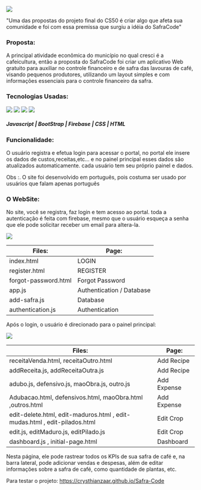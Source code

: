 ![](https://i.imgur.com/jjJ0t5p.png)

"Uma das propostas do projeto final do CS50 é criar algo que afeta sua comunidade e foi com essa premissa que surgiu a idéia do SafraCode"

### Proposta:


A principal atividade econômica do município no qual cresci é a cafeicultura, então a proposta do SafraCode foi criar um aplicativo Web gratuito para auxiliar no controle financeiro e de safra das lavouras de café, visando pequenos produtores, utilizando um layout simples e com informações essenciais para o controle financeiro da safra.

### Tecnologias Usadas:
![](https://icon-icons.com/icons2/2108/PNG/48/javascript_icon_130900.png) ![](https://icon-icons.com/icons2/2248/PNG/48/bootstrap_icon_135870.png)  ![](https://icon-icons.com/icons2/691/PNG/48/google_firebase_icon-icons.com_61474.png)  ![](https://icon-icons.com/icons2/512/PNG/48/html5-01_icon-icons.com_50875.png)  
##### Javascript | BootStrap | Firebase | CSS | HTML


### Funcionalidade:

O usuário registra e efetua login para acessar o portal, no portal ele insere os dados de custos,receitas,etc... e no painel principal esses dados são atualizados automaticamente. cada usuário tem seu próprio painel e dados.

Obs :. O site foi desenvolvido em português, pois costuma ser usado por usuários que falam apenas português

### O WebSite:
No site, você se registra, faz login e tem acesso ao portal.
toda a autenticação é feita com firebase, mesmo que o usuário esqueça a senha que ele pode solicitar receber um email para altera-la.

![](https://i.ibb.co/sFYF9cH/site1.png)  



| Files:      | Page: |
| ------------- | ------------------------------ |
| index.html  | LOGIN |
| register.html     |   REGISTER |
| forgot-password.html      |    Forgot Password |
| app.js      | Authentication / Database    |
| add-safra.js    |  Database  |
|authentication.js | Authentication |


Após o login, o usuário é direcionado para o painel principal:

![](https://i.ibb.co/gDxQB7F/site2.png) 

| Files:      | Page: |
| ------------- | ------------------------------ |
| receitaVenda.html, receitaOutro.html  | Add Recipe |
| addReceita.js, addReceitaOutra.js | Add Recipe |
|  adubo.js, defensivo.js, maoObra.js, outro.js      |   Add Expense |
| Adubacao.html, defensivos.html, maoObra.html ,outros.html      |    Add Expense |
| edit-delete.html, edit-maduros.html , edit-mudas.html , edit-pilados.html     | Edit Crop |
| edit.js, editMaduro.js, editPilado.js     |  Edit Crop   |
| dashboard.js , initial-page.html | Dashboard |

Nesta página, ele pode rastrear todos os KPIs de sua safra de café e, na barra lateral, pode adicionar vendas e despesas, além de editar informações sobre a safra de café, como quantidade de plantas, etc.


Para testar o projeto: https://crysthianzaar.github.io/Safra-Code

